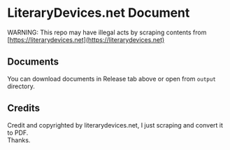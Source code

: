 # LiteraryDevices.net Document
WARNING: This repo may have illegal acts by scraping contents from [https://literarydevices.net](https://literarydevices.net)

## Documents
You can download documents in Release tab above or open from `output` directory.

## Credits
Credit and copyrighted by literarydevices.net, I just scraping and convert it to PDF.  
Thanks.
